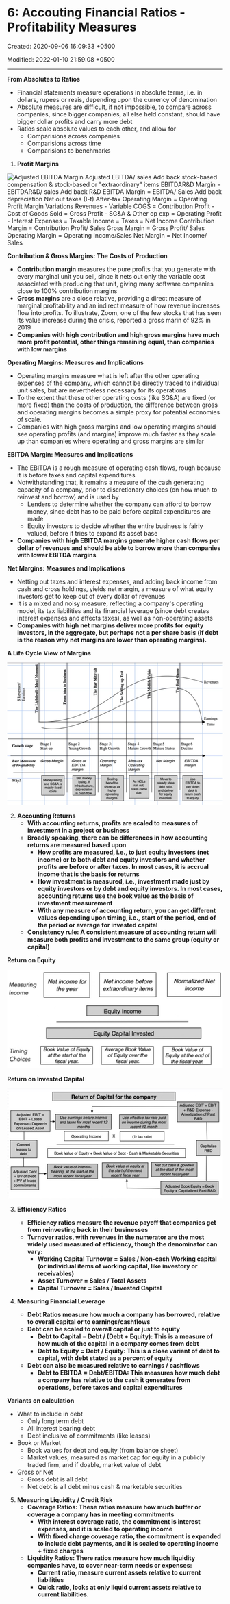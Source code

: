 # 6: Accouting Financial Ratios - Profitability Measures

Created: 2020-09-06 16:09:33 +0500

Modified: 2022-01-10 21:59:08 +0500

---

**From Absolutes to Ratios**
-   Financial statements measure operations in absolute terms, i.e. in dollars, rupees or reais, depending upon the currency of denomination
-   Absolute measures are difficult, if not impossible, to compare across companies, since bigger companies, all else held constant, should have bigger dollar profits and carry more debt
-   Ratios scale absolute values to each other, and allow for
    -   Comparisions across companies
    -   Comparisions across time
    -   Comparisions to benchmarks



1.  **Profit Margins**

![Adjusted EBITDA Margin Adjusted EBITDA/ sales Add back stock-based compensation & stock-based or "extraordinary" items EBITDAR&D Margin = EBITDAR&D/ sales Add back R&D EBITDA Margin = EBITDA/ Sales Add back depreciation Net out taxes (I-t) After-tax Operating Margin = Operating Profit Margin Variations Revenues - Variable COGS = Contribution Profit - Cost of Goods Sold = Gross Profit - SG&A & Other op exp = Operating Profit - Interest Expenses = Taxable Income = Taxes = Net Income Contribution Margin = Contribution Profit/ Sales Gross Margin = Gross Profit/ Sales Operating Margin = Operating Income/Sales Net Margin = Net Income/ Sales ](media/Accounting-for-Finance_6--Accouting-Financial-Ratios---Profitability-Measures-image1.jpeg)

**Contribution & Gross Margins: The Costs of Production**
-   **Contribution margin** measures the pure profits that you generate with every marginal unit you sell, since it nets out only the variable cost associated with producing that unit, giving many software companies close to 100% contribution margins
-   **Gross margins** are a close relative, providing a direct measure of marginal profitability and an indirect measure of how revenue increases flow into profits. To illustrate, Zoom, one of the few stocks that has seen its value increase during the crisis, reported a gross marin of 92% in 2019
-   **Companies with high contribution and high gross margins have much more profit potential, other things remaining equal, than companies with low margins**



**Operating Margins: Measures and Implications**
-   Operating margins measure what is left after the other operating expenses of the company, which cannot be directly traced to individual unit sales, but are nevertheless necessary for its operations
-   To the extent that these other operating costs (like SG&A) are fixed (or more fixed) than the costs of production, the difference between gross and operating margins becomes a simple proxy for potential economies of scale.
-   Companies with high gross margins and low operating margins should see operating profits (and margins) improve much faster as they scale up than companies where operating and gross margins are similar



**EBITDA Margin: Measures and Implications**
-   The EBITDA is a rough measure of operating cash flows, rough because it is before taxes and capital expenditures
-   Notwithstanding that, it remains a measure of the cash generating capacity of a company, prior to discretionary choices (on how much to reinvest and borrow) and is used by
    -   Lenders to determine whether the company can afford to borrow money, since debt has to be paid before capital expenditures are made
    -   Equity investors to decide whether the entire business is fairly valued, before it tries to expand its asset base
-   **Companies with high EBITDA margins generate higher cash flows per dollar of revenues and should be able to borrow more than companies with lower EBITDA margins**



**Net Margins: Measures and Implications**
-   Netting out taxes and interest expenses, and adding back income from cash and cross holdings, yields net margin, a measure of what equity investors get to keep out of every dollar of revenues
-   It is a mixed and noisy measure, reflecting a company's operating model, its tax liabilities and its financial leverage (since debt creates interest expenses and affects taxes), as well as non-operating assets
-   **Companies with high net margins deliver more profits for equity investors, in the aggregate, but perhaps not a per share basis (if debt is the reason why net margins are lower than operating margins).**



**A Life Cycle View of Margins**

![Gro stage Best Measuure Of Profitability Why? Stage I Start-up Gross Margin Money losing, and SG&A is mostly fixed stage 2 Young Gross or EBITDA losing. If is cash flow. stage 3: High Growth Operathg show as Stage 4 Stage 5 Mature Growth Mature Stable After-tax n.m mit. taxes Net Margin steady state rato eq.ity Stage 6 Decline EBITDA EBITDA to pay return cÜ to ewity ](media/Accounting-for-Finance_6--Accouting-Financial-Ratios---Profitability-Measures-image2.jpg)



2.  **Accounting Returns**
    -   **With accounting returns, profits are scaled to measures of investment in a project or business**
    -   **Broadly speaking, there can be differences in how accounting returns are measured based upon**
        -   **How profits are measured, i.e., to just equity investors (net income) or to both debt and equity investors and whether profits are before or after taxes. In most cases, it is accrual income that is the basis for returns**
        -   **How investment is measured, i.e., investment made just by equity investors or by debt and equity investors. In most cases, accounting returns use the book value as the basis of investment measurement**
        -   **With any measure of accounting return, you can get different values depending upon timing, i.e., start of the period, end of the period or average for invested capital**
    -   **Consistency rule: A consistent measure of accounting return will measure both profits and investment to the same group (equity or capital)**



**Return on Equity**

![Net income for Measuring Income Timing Choices the year Book Value of Equity at the start of the fiscal ar. Net income before extraordinary items Equity Income Equity Capital Invested Average Book Value of Equity over the fiscal r. Normalized Net Income Book Value of Equity at the end of the fiscal ar. ](media/Accounting-for-Finance_6--Accouting-Financial-Ratios---Profitability-Measures-image3.jpg)



**Return on Invested Capital**

![Return of Capital for the company Adjusted EBIT = EBIT + Expense - Amortization of Past Adjusted EBIT = EBIT + Lease Expense - Deprec'n on Leased Asset leases to = of Debt + PV of lease cornmitrnents use eamings before interest and taxes for most recent 12 months Operating Income x use effective tax rate paid on income during the most recent 12 rnonth (1- tax rate) Book Value of Equity + Book Value of Debt - Cash & Marketable Securities Aqusted Book EquiW Equity + Capitlaüzed ](media/Accounting-for-Finance_6--Accouting-Financial-Ratios---Profitability-Measures-image4.jpg)

3.  **Efficiency Ratios**
    -   **Efficiency ratios measure the revenue payoff that companies get from reinvesting back in their businesses**
    -   **Turnover ratios, with revenues in the numerator are the most widely used measured of efficiency, though the denominator can vary:**
        -   **Working Capital Turnover = Sales / Non-cash Working capital (or individual items of working capital, like investory or receivables)**
        -   **Asset Turnover = Sales / Total Assets**
        -   **Capital Turnover = Sales / Invested Capital**



4.  **Measuring Financial Leverage**
    -   **Debt Ratios measure how much a company has borrowed, relative to overall capital or to earnings/cashflows**
    -   **Debt can be scaled to overall capital or just to equity**
        -   **Debt to Capital = Debt / (Debt + Equity): This is a measure of how much of the capital in a company comes from debt**
        -   **Debt to Equity = Debt / Equity: This is a close variant of debt to capital, with debt stated as a percent of equity**
    -   **Debt can also be measured relative to earnings / cashflows**
        -   **Debt to EBITDA = Debt/EBITDA: This measures how much debt a company has relative to the cash it generates from operations, before taxes and capital expenditures**



**Variants on calculation**
-   What to include in debt
    -   Only long term debt
    -   All interest bearing debt
    -   Debt inclusive of commitments (like leases)
-   Book or Market
    -   Book values for debt and equity (from balance sheet)
    -   Market values, measured as market cap for equity in a publicly traded firm, and if doable, market value of debt
-   Gross or Net
    -   Gross debt is all debt
    -   Net debt is all debt minus cash & marketable securities



5.  **Measuring Liquidity / Credit Risk**
    -   **Coverage Ratios: These ratios measure how much buffer or coverage a company has in meeting commitments**
        -   **With interest coverage ratio, the commitment is interest expenses, and it is scaled to operating income**
        -   **With fixed charge coverage ratio, the commitment is expanded to include debt payments, and it is scaled to operating income + fixed charges**
    -   **Liquidity Ratios: There ratios measure how much liquidity companies have, to cover near-term needs or expenses:**
        -   **Current ratio, measure current assets relative to current liabilities**
        -   **Quick ratio, looks at only liquid current assets relative to current liabilities.**




